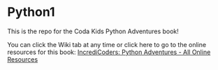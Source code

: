 # Python1
This is the repo for the Coda Kids Python Adventures book!

You can click the Wiki tab at any time or click here to go to the online resources for this book: [IncrediCoders: Python Adventures - All Online Resources](https://github.com/IncrediCoders/Python1/wiki)
